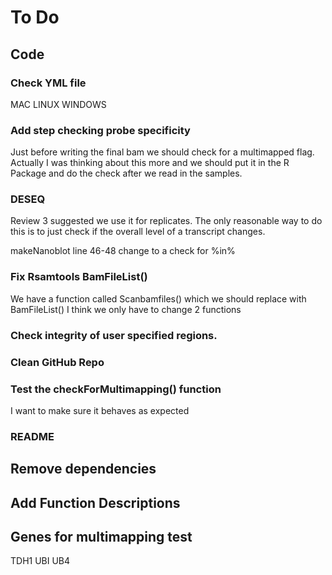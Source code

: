 # To Do

## Code

### Check YML file
MAC
LINUX
WINDOWS

### Add step checking probe specificity
Just before writing the final bam we should check for a multimapped flag.
  Actually I was thinking about this more and we should put it in the R Package and do the check after we read in the samples.

### DESEQ 
Review 3 suggested we use it for replicates. The only reasonable way to do this is to just check if the overall level of a transcript changes. 

makeNanoblot line 46-48 change to a check for %in%

### Fix Rsamtools BamFileList()
We have a function called Scanbamfiles() which we should replace with BamFileList()
I think we only have to change 2 functions

### Check integrity of user specified regions.  

### Clean GitHub Repo

### Test the checkForMultimapping() function
I want to make sure it behaves as expected

### README
## Remove dependencies
## Add Function Descriptions

## Genes for multimapping test
TDH1
UBI UB4
